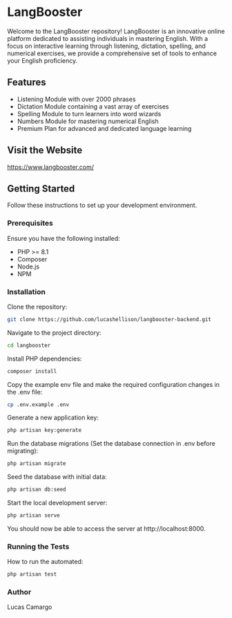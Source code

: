 # LangBooster

Welcome to the LangBooster repository! LangBooster is an innovative online platform dedicated to assisting individuals in mastering English. With a focus on interactive learning through listening, dictation, spelling, and numerical exercises, we provide a comprehensive set of tools to enhance your English proficiency.

## Features

- Listening Module with over 2000 phrases
- Dictation Module containing a vast array of exercises
- Spelling Module to turn learners into word wizards
- Numbers Module for mastering numerical English
- Premium Plan for advanced and dedicated language learning


## Visit the Website
https://www.langbooster.com/

## Getting Started

Follow these instructions to set up your development environment.

### Prerequisites

Ensure you have the following installed:

- PHP >= 8.1
- Composer
- Node.js
- NPM

### Installation

Clone the repository:

```bash
git clone https://github.com/lucashellison/langbooster-backend.git
```

Navigate to the project directory:
```bash
cd langbooster
```

Install PHP dependencies:
```bash
composer install
```

Copy the example env file and make the required configuration changes in the .env file:
```bash
cp .env.example .env
```

Generate a new application key:
```bash
php artisan key:generate
```

Run the database migrations (Set the database connection in .env before migrating):
```bash
php artisan migrate
```

Seed the database with initial data:
```bash
php artisan db:seed
```

Start the local development server:
```bash
php artisan serve
```

You should now be able to access the server at http://localhost:8000.

### Running the Tests

How to run the automated:
```bash
php artisan test
```

### Author
Lucas Camargo


